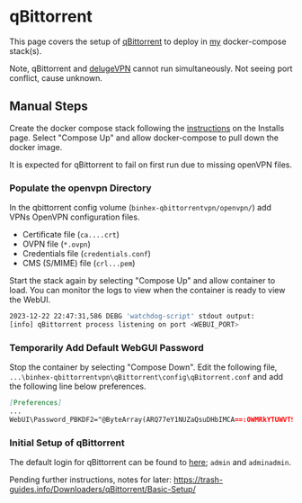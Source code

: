 # qBittorrent

This page covers the setup of [qBittorrent](https://github.com/binhex/arch-qbittorrentvpn) to deploy in [my](https://github.com/adamzvolanek/DevRack/blob/main/docker-compose/sparrow/qBittorrent.yaml) docker-compose stack(s).

Note, qBittorrent and [delugeVPN](https://github.com/binhex/arch-delugevpn) cannot run simultaneously. Not seeing port conflict, cause unknown.

## Manual Steps

Create the docker compose stack following the [instructions](./installs#creating-a-docker-compose-stack) on the Installs page. Select "Compose Up" and allow docker-compose to pull down the docker image.

It is expected for qBittorrent to fail on first run due to missing openVPN files.

### Populate the openvpn Directory

In the qbittorrent config volume (`binhex-qbittorrentvpn/openvpn/`) add VPNs OpenVPN configuration files.

- Certificate file (`ca....crt`)
- OVPN file (`*.ovpn`)
- Credentials file (`credentials.conf`)
- CMS (S/MIME) file (`crl...pem`)

Start the stack again by selecting "Compose Up" and allow container to load. You can monitor the logs to view when the container is ready to view the WebUI.

```bash
2023-12-22 22:47:31,586 DEBG 'watchdog-script' stdout output:
[info] qBittorrent process listening on port <WEBUI_PORT>
```

### Temporarily Add Default WebGUI Password

Stop the container by selecting "Compose Down". Edit the following file, `...\binhex-qbittorrentvpn\qBittorrent\config\qBitorrent.conf` and add the following line below preferences.

```md
[Preferences]
...
WebUI\Password_PBKDF2="@ByteArray(ARQ77eY1NUZaQsuDHbIMCA==:0WMRkYTUWVT9wVvdDtHAjU9b3b7uB8NR1Gur2hmQCvCDpm39Q+PsJRJPaCU51dEiz+dTzh8qbPsL8WkFljQYFQ==)"
```

### Initial Setup of qBittorrent

The default login for qBittorrent can be found to [here](https://github.com/binhex/arch-qbittorrentvpn/blob/master/README.md?plain=1#L59); `admin` and `adminadmin`.

Pending further instructions, notes for later: https://trash-guides.info/Downloaders/qBittorrent/Basic-Setup/

